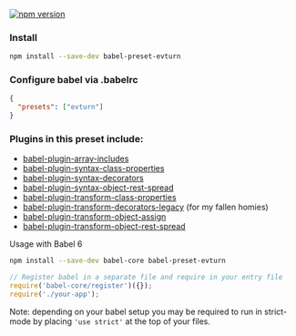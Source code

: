 [![npm version](https://badge.fury.io/js/babel-preset-evturn.svg)](https://www.npmjs.com/package/babel-preset-evturn)

### Install

```bash
npm install --save-dev babel-preset-evturn
```

### Configure babel via .babelrc
```json
{
  "presets": ["evturn"]
}
```

### Plugins in this preset include:

 * [babel-plugin-array-includes](https://www.npmjs.com/package/babel-plugin-array-includes)
 * [babel-plugin-syntax-class-properties](https://www.npmjs.com/package/babel-plugin-syntax-class-properties)
 * [babel-plugin-syntax-decorators](https://www.npmjs.com/package/babel-plugin-syntax-decorators)
 * [babel-plugin-syntax-object-rest-spread](https://www.npmjs.com/package/babel-plugin-syntax-object-rest-spread)
 * [babel-plugin-transform-class-properties](https://www.npmjs.com/package/babel-plugin-transform-class-properties)
 * [babel-plugin-transform-decorators-legacy](https://www.npmjs.com/package/babel-plugin-transform-decorators-legacy) (for my fallen homies)
 * [babel-plugin-transform-object-assign](https://www.npmjs.com/package/babel-plugin-transform-object-assign)
 * [babel-plugin-transform-object-rest-spread](https://www.npmjs.com/package/babel-plugin-transform-object-rest-spread)

Usage with Babel 6

```bash
npm install --save-dev babel-core babel-preset-evturn
```

```javascript
// Register babel in a separate file and require in your entry file
require('babel-core/register')({});
require('./your-app');
```

Note: depending on your babel setup you may be required to run in strict-mode by placing `'use strict'` at the top of your files.